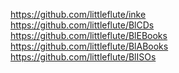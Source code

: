 https://github.com/littleflute/inke
<BR>
https://github.com/littleflute/BlCDs
<BR>
https://github.com/littleflute/BlEBooks
<BR>
https://github.com/littleflute/BlABooks
<BR>
https://github.com/littleflute/BlISOs
<BR>
